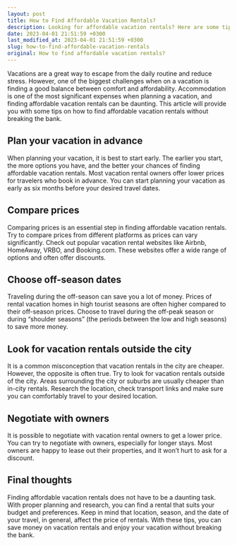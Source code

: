 ```yaml
---
layout: post
title: How to Find Affordable Vacation Rentals?
description: Looking for affordable vacation rentals? Here are some tips on how to find them without breaking the bank. Read on to know more.
date: 2023-04-01 21:51:59 +0300
last_modified_at: 2023-04-01 21:51:59 +0300
slug: how-to-find-affordable-vacation-rentals
original: How to find affordable vacation rentals?
---
```

Vacations are a great way to escape from the daily routine and reduce stress. However, one of the biggest challenges when on a vacation is finding a good balance between comfort and affordability. Accommodation is one of the most significant expenses when planning a vacation, and finding affordable vacation rentals can be daunting. This article will provide you with some tips on how to find affordable vacation rentals without breaking the bank.

## Plan your vacation in advance

When planning your vacation, it is best to start early. The earlier you start, the more options you have, and the better your chances of finding affordable vacation rentals. Most vacation rental owners offer lower prices for travelers who book in advance. You can start planning your vacation as early as six months before your desired travel dates.

## Compare prices

Comparing prices is an essential step in finding affordable vacation rentals. Try to compare prices from different platforms as prices can vary significantly. Check out popular vacation rental websites like Airbnb, HomeAway, VRBO, and Booking.com. These websites offer a wide range of options and often offer discounts.

## Choose off-season dates

Traveling during the off-season can save you a lot of money. Prices of rental vacation homes in high tourist seasons are often higher compared to their off-season prices. Choose to travel during the off-peak season or during “shoulder seasons” (the periods between the low and high seasons) to save more money.

## Look for vacation rentals outside the city

It is a common misconception that vacation rentals in the city are cheaper. However, the opposite is often true. Try to look for vacation rentals outside of the city. Areas surrounding the city or suburbs are usually cheaper than in-city rentals. Research the location, check transport links and make sure you can comfortably travel to your desired location.

## Negotiate with owners

It is possible to negotiate with vacation rental owners to get a lower price. You can try to negotiate with owners, especially for longer stays. Most owners are happy to lease out their properties, and it won’t hurt to ask for a discount.

## Final thoughts

Finding affordable vacation rentals does not have to be a daunting task. With proper planning and research, you can find a rental that suits your budget and preferences. Keep in mind that location, season, and the date of your travel, in general, affect the price of rentals. With these tips, you can save money on vacation rentals and enjoy your vacation without breaking the bank.